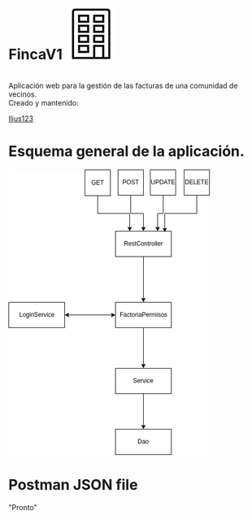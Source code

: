 FincaV1 ![alt text](https://raw.githubusercontent.com/llius123/Jesus.FincaV1.Server/master/src/main/resources/icons8-edificio-100.png)
=============
<br />
Aplicación web para la gestión de las facturas de una comunidad de vecinos.
<br />
Creado y mantenido:

[llius123](https://github.com/llius123)

Esquema general de la aplicación.
=============

![](https://raw.githubusercontent.com/llius123/Jesus.FincaV1.Server/master/src/main/resources/Diagrama.png)

Postman JSON file
=============
"Pronto"